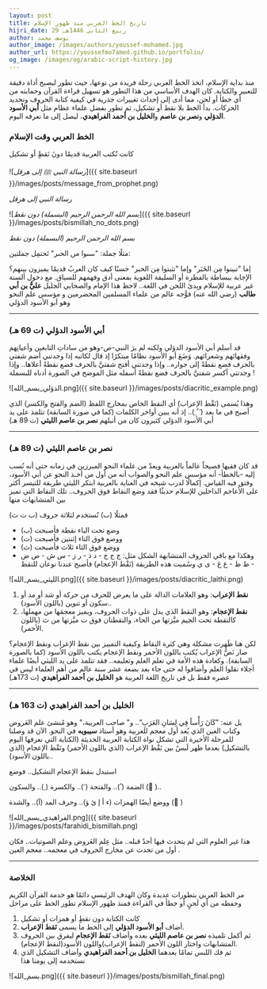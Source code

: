 ```yaml
---
layout: post
title: تاريخ الخط العربي منذ ظهور الإسلام
hijri_date: 29 ربيع الثاني 1446هـ
author: يوسف محمد
author_image: /images/authors/youssef-mohamed.jpg
author_url: https://youssefmo7amed.github.io/portfolio/
og_image: /images/og/arabic-script-history.jpg
---
```


منذ بداية الإسلام، اتخذ الخط العربي رحلة فريدة من نوعها، حيث تطور ليصبح أداة دقيقة للتعبير والكتابة. كان الهدف الأساسي من هذا التطور هو تسهيل قراءة القرآن وحمايته من أي خطأ أو لحن، مما أدى إلى إحداث تغييرات جذرية في كيفية كتابة الحروف وتحديد الحركات. بدأ الخط بلا نقط أو تشكيل، ثم تطور بفضل علماء عظام مثل **أبي الأسود الدؤلي** و**نصر بن عاصم** و**الخليل بن أحمد الفراهيدي**، ليصل إلى ما نعرفه اليوم.

### الخط العربي وقت الإسلام

كانت تُكتب العربية قديمًا دونَ نَقطٍ أو تشكيل

![*رسالة النبي ﷺ إلى هرقل*]({{ site.baseurl }}/images/posts/message_from_prophet.png)

_رسالة النبي إلى هرقل_

![*بسم الله الرحمن الرحيم (البسملة) دون نقط*]({{ site.baseurl }}/images/posts/bismillah_no_dots.png)

_بسم الله الرحمن الرحيم (البسملة) دون نقط_

مثلًا جملة: "ٮٮٮٮوا مں الحٮر" تَحتمِل جملتين:

إما "تبينوا مِن الخَبَر" وإما "تثبتوا مِن الحبر"
حسنًا كيف كان العربُ قديمًا يميزون بينهم؟
الإجابة ببساطة بالفطرة أو السليقة اللغوية بمعنى أدق وفهمهم للسياق. مع دخول ألسنة غير عربية للإسلام وبِدئ اللحن في اللغة.. لاحظ هذا الإمام والصحابي الجليل **عليُّ بن أبي طالب** (رضي الله عنه)
فوًّجه عالم من علماء المسلمين المخضرمين و مؤسس علم النحو وهو أبو الأسود الدؤلي

---

### أبي الأسود الدؤلي (ت 69 هـ)

قد أسلم أبي الأسود الدؤلي ولكنه لم يرَ النبي-ص-وهو من ساداتِ التابعين وأعيانِهم وفقهائهم وشعرائهم.
وَضَعَ أبو الأسود نظامًا مبتكرًا إذ قال لكاتبه إذا وجدتني أضم شفتي بالحرف فضع نقطةً إلى جواره.. وإذا وجدتني أفتح شفتيَّ بالحرف فضع نقطةً أعلاها.. وإذا وجدتني أكسر شفتيَّ بالحرف فضع نقطةً أسفله مثل الموضح في الصورة أدناه للبسملة !

![الدؤلي_بسم_الله.png]({{ site.baseurl }}/images/posts/diacritic_example.png)

وهذا يُسمى (نَقْط الإعراب) أي النقط الخاص بمخارج اللفظ (الضم والفتح والكسر) الذي أصبح في ما بعد ( َ ُ ِ).. إذ أنه يبين أواخر الكلمات (كما في صورة السابقة)
تتلمذ على يد أبي الأسود الدؤلي كثيرون كان من أنبلهم **نصر بن عاصم الليثي** (ت 89 هـ)

---

### نصر بن عاصم الليثي (ت 89 هـ)

قد كان فقيها فصيحاً عالماً بالعربية ويعدّ من علماء النحو المبرزين في زمانه حتى أنه نُسب إليه -بالخطأ- أنه مؤسس علم النحو والصواب أنه من أول من أخـذ النحو عن أبي الأسود، وفتق فيه القياس.
إكمالًا لدرب شيخه في العناية بالعربية ابتكر الليثي طريقة للتيسر أكثر على الأعاجم الداخلين للإسلام حديثًا فقد وضع النقاط فوق الحروف.. تلك النقاط التي تميز بين المتشابهات منها

فمثلًا (ٮ) تُستخدم لثلاثة حروف (ب ت ث)

- وضع تحت الباء نقطة فأصبحت (ب)
- ووضع فوق التاء إثنتين فأصبحت (ت)
- ووضع فوق الثاء ثلاث فأصبحت (ث)
- وهكذا مع باقي الحروف المتشابهة الشكل
  مثل:
  ج ح خ - د ذ - ر ز - س ش - ص ض - ط ظ - ع غ - ى ي
  وسُميت هذه الطريقة (نَقْط الإعجام)
  فأصبح عندنا نوعان للنقط

![الليثي_بسم_الله.png]({{ site.baseurl }}/images/posts/diacritic_laithi.png)

1. **نقط الإعراب**: وهو العلامات الدالة على ما يعرض للحرف من حركة أو شد أو مد أو سكون أو تنوين (باللون الأسود)..
2. **نقط الإعجام**: وهو النقط الذي يدل على ذوات الحروف، ويميز معجمَها من مهملها، كالنقطة تحت الجيم ميَّزتها من الحاء، والنقطتان فوق ت ميَّزتها من ث (باللون الأحمر).

لكن هنا ظَهرت مشكلة وهي كثرة النقاط وكيفية التمييز بين نقط الإعراب ونقط الإعجام؟ صار نَصُّ الإعراب يُكتب باللون الأحمر ونقط الإعجام يكتب باللون الأسود (كما بالصورة السابقة).
وكعادة هذه اﻷمة في تعلم العلم وتعليمه.. فقد تتلمذ على يد الليثي أيضًا علماء أجلاء نقلوا العلم وأضافوا له حتى جاء بعد بضعة عشر سنة عالم من أهم العلماء ليس في عصره فقط بل في تاريخ اللغة العربية هو **الخليل بن أحمد الفراهيدي** (ت 173هـ)

---

### الخليل بن أحمد الفراهيدي (ت 163 هـ)

يل عنه: "كَانَ رَأْساً فِي لِسَانِ العَرَبِ".. و" صاحب العربية،" وهو مُنشئ علم العَروض وكتاب العين الذي يُعد أول معجم للعربية وهو أستاذ **سيبويه** في النحو.
الآن قد وصلنا للمرحلة الأخيرة التي تشكل نواة الكتابة العربية الحديثة (الكتابة التي نعرفها اليوم بالتشكيل) بعدما ظهر لَبسٌ بين نَقْط الإعراب (الذي باللون الأحمر) ونَقْط الإعجام (الذي باللون الأسود)..

استبدل بنقط الإعجام التشكيل.. فوضع

الضمة ( ُ).. والفتحة ( َ).. والكسرة ( ِ).. والسكون ( ْ)..

ووضع أيضًا الهمزات (ء أ إ ئ ؤ).. وحرف المد (آ).. والشدة ( ّ)

![الفراهيدي_بسم_الله.png]({{ site.baseurl }}/images/posts/farahidi_bismillah.png)

هذا غير العلوم التي لم يتحدث فيها أحدٌ قبله.. مثل عِلم العَروض وعلم الصوتيات.. فكان أول من تحدث عن مخارج الحروف في معجمه.. معجم العين .

---

### الخلاصة

مر الخط العربي بتطورات عديدة وكان الهدف الرئيسي دائمًا هو خدمة القرآن الكريم وحفظه من أي لَحنٍ أو خطأ في القراءة فمنذ ظهور الإسلام تطور الخط على مراحل

1. كانت الكتابة دون نقطٍ أو همزات أو تشكيل
2. أضاف **أبو الأسود الدؤلي** إلى الخط ما يسمى **نَقط الإعراب**.
3. ثم أكمل تلميذه **نصر بن عاصم الليثي** بعده وأضاف **نَقط الإعجام** ليفرق بين الحروف المتشابهات واختار اللون الأحمر (لنقط الإعراب)واللون الأسود(لنقط الإعجام).
4. ثم فك اللبس تمامًا بعدهما **الخليل بن أحمد الفراهيدي** وأضاف التشكيل الذي نستخدمه إلى يومنا هذا

![بسم_الله.png]({{ site.baseurl }}/images/posts/bismillah_final.png)

